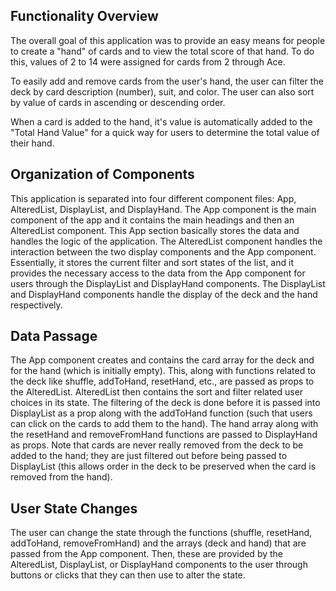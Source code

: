 
## Functionality Overview

The overall goal of this application was to provide an easy means for people to create
a "hand" of cards and to view the total score of that hand. To do this, values of 2 to
14 were assigned for cards from 2 through Ace.

To easily add and remove cards from the user's hand, the user can filter the deck by
card description (number), suit, and color. The user can also sort by value of cards
in ascending or descending order.

When a card is added to the hand, it's value is automatically added to the "Total Hand
Value" for a quick way for users to determine the total value of their hand.



## Organization of Components

This application is separated into four different component files: App, AlteredList,
DisplayList, and DisplayHand. The App component is the main component of the app
and it contains the main headings and then an AlteredList component. This App
section basically stores the data and handles the logic of the application. The AlteredList
component handles the interaction between the two display components and the App component.
Essentially, it stores the current filter and sort states of the list, and it provides
the necessary access to the data from the App component for users through the DisplayList
and DisplayHand components. The DisplayList and DisplayHand components handle the display
of the deck and the hand respectively.



## Data Passage

The App component creates and contains the card array for the deck and for the hand (which is 
initially empty). This, along with functions related to the deck like shuffle, addToHand, resetHand, etc.,
are passed as props to the AlteredList. AlteredList then contains the sort and filter related user choices
in its state. The filtering of the deck is done before it is passed into DisplayList as a prop along with
the addToHand function (such that users can click on the cards to add them to the hand). The hand array
along with the resetHand and removeFromHand functions are passed to DisplayHand as props. Note that cards
are never really removed from the deck to be added to the hand; they are just filtered out before being
passed to DisplayList (this allows order in the deck to be preserved when the card is removed from the hand).

## User State Changes
The user can change the state through the functions (shuffle, resetHand, addToHand,
removeFromHand) and the arrays (deck and hand) that are passed from the App component. Then, these are provided
by the AlteredList, DisplayList, or DisplayHand components to the user through buttons or clicks that they
can then use to alter the state.